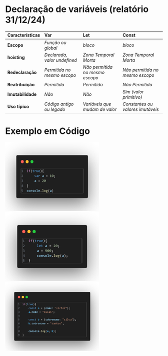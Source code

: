 # Declaração de variáveis (relatório 31/12/24)


| Características   | Var   | Let   | Const |
|:------------|:------------|:------------|:-------------|
| **Escopo**  | *Função ou global* | *bloco*  | *bloco* |
| **hoisting**    | *Declarada, valor undefined*  | *Zona Temporal Morta*  | *Zona Temporal Morta* |
| **Redeclaração**  | *Permitida no mesmo escopo*  |  *Não permitida no mesmo escopo* | *Não permitida no mesmo escopo* |
| **Reatribuição**  | *Permitida*  | *Permitida*  | *Não Permitida* |
| **Imutabilidade** | *Não* | *Não* | *Sim (valor primitivo)* |
| **Uso típico** | *Código antigo ou legado* | *Variáveis que mudam de valor* | *Constantes ou valores imutáveis* |

# Exemplo em Código
 

<img src="imagens/fig1.png" style="height: 220px; width: 300px;"> <br>
<img src="Imagens/fig2.png" style="height: 220px; width: 300px;"> <br>
<img src="Imagens/fig3.png" style="height: 220px; width: 300px;">
